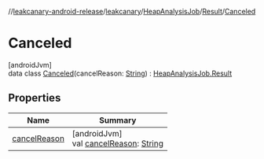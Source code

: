 //[leakcanary-android-release](../../../../../index.md)/[leakcanary](../../../index.md)/[HeapAnalysisJob](../../index.md)/[Result](../index.md)/[Canceled](index.md)

# Canceled

[androidJvm]\
data class [Canceled](index.md)(cancelReason: [String](https://kotlinlang.org/api/latest/jvm/stdlib/kotlin/-string/index.html)) : [HeapAnalysisJob.Result](../index.md)

## Properties

| Name | Summary |
|---|---|
| [cancelReason](cancel-reason.md) | [androidJvm]<br>val [cancelReason](cancel-reason.md): [String](https://kotlinlang.org/api/latest/jvm/stdlib/kotlin/-string/index.html) |
